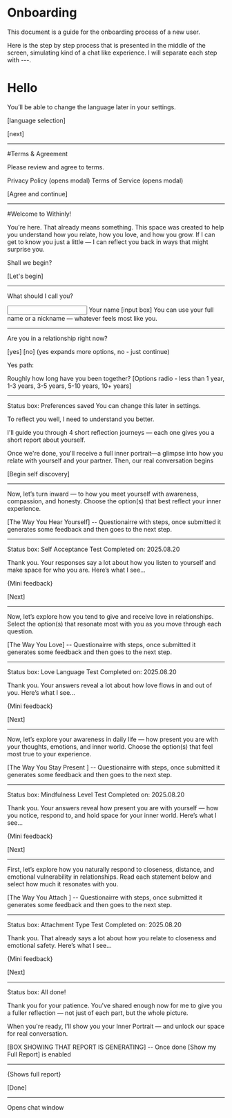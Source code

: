 # Onboarding

This document is a guide for the onboarding process of a new user.

Here is the step by step process that is presented in the middle of the screen, simulating kind of a chat like experience. I will separate each step with ---.

# Hello

You’ll be able to change the language later in your settings.

[language selection]

[next]

---

#Terms & Agreement

Please review and agree to terms.

Privacy Policy (opens modal)
Terms of Service (opens modal)

[Agree and continue]

---

#Welcome to Withinly!

You're here. That already means something. This space was created to help you understand how you relate, how you love, and how you grow. If I can get to know you just a little — I can reflect you back in ways that might surprise you.

Shall we begin?

[Let's begin]

---

What should I call you?

<input>
Your name
[input box]
You can use your full name or a nickname — whatever feels most like you.
</input>

---

Are you in a relationship right now?

[yes] [no] (yes expands more options, no - just continue)

Yes path:

Roughly how long have you been together?
[Options radio - less than 1 year, 1-3 years, 3-5 years, 5-10 years, 10+ years]

---

Status box:
Preferences saved
You can change this later in settings.

To reflect you well, I need to understand you better.

I'll guide you through 4 short reflection journeys — each one gives you a short report about yourself.

Once we're done, you'll receive a full inner portrait—a glimpse into how you relate with yourself and your partner. Then, our real conversation begins

[Begin self discovery]

---

Now, let’s turn inward — to how you meet yourself with awareness, compassion, and honesty. Choose the option(s) that best reflect your inner experience.

[The Way You Hear Yourself] -- Questionairre with steps, once submitted it generates some feedback and then goes to the next step.

---

Status box:
Self Acceptance Test
Completed on: 2025.08.20

Thank you. Your responses say a lot about how you listen to yourself and make space for who you are. Here’s what I see…

{Mini feedback}

[Next]

---

Now, let’s explore how you tend to give and receive love in relationships. Select the option(s) that resonate most with you as you move through each question.

[The Way You Love] -- Questionairre with steps, once submitted it generates some feedback and then goes to the next step.

---

Status box:
Love Language Test
Completed on: 2025.08.20

Thank you. Your answers reveal a lot about how love flows in and out of you. Here’s what I see…

{Mini feedback}

[Next]

---

Now, let’s explore your awareness in daily life — how present you are with your thoughts, emotions, and inner world. Choose the option(s) that feel most true to your experience.

[The Way You Stay Present ] -- Questionairre with steps, once submitted it generates some feedback and then goes to the next step.

---

Status box:
Mindfulness Level Test
Completed on: 2025.08.20

Thank you. Your answers reveal how present you are with yourself — how you notice, respond to, and hold space for your inner world. Here’s what I see…

{Mini feedback}

[Next]

---

First, let’s explore how you naturally respond to closeness, distance, and emotional vulnerability in relationships. Read each statement below and select how much it resonates with you.

[The Way You Attach ] -- Questionairre with steps, once submitted it generates some feedback and then goes to the next step.

---

Status box:
Attachment Type Test
Completed on: 2025.08.20

Thank you. That already says a lot about how you relate to closeness and emotional safety. Here’s what I see…

{Mini feedback}

[Next]

---

Status box:
All done!

Thank you for your patience. You've shared enough now for me to give you a fuller reflection — not just of each part, but the whole picture.

When you're ready, I'll show you your Inner Portrait — and unlock our space for real conversation.

[BOX SHOWING THAT REPORT IS GENERATING] -- Once done [Show my Full Report] is enabled

---

{Shows full report}

[Done]

---

Opens chat window
